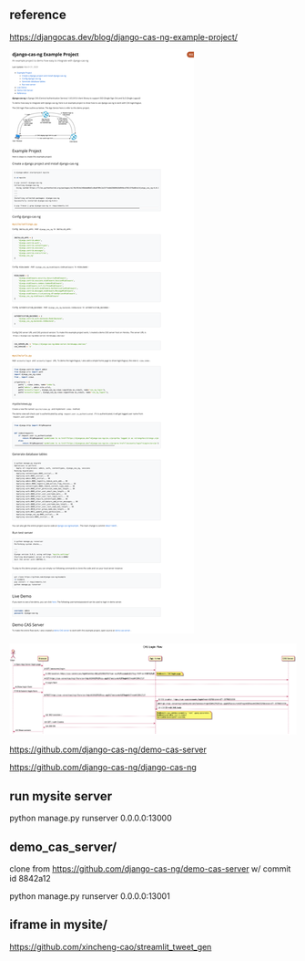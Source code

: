 ## reference
https://djangocas.dev/blog/django-cas-ng-example-project/

![](./django-cas-ng-Example-Project.png)

![](./cas-101-login-flow.png)

https://github.com/django-cas-ng/demo-cas-server

https://github.com/django-cas-ng/django-cas-ng

## run mysite server
python manage.py runserver 0.0.0.0:13000

## demo_cas_server/
clone from https://github.com/django-cas-ng/demo-cas-server w/ commit id 8842a12

python manage.py runserver 0.0.0.0:13001


## iframe in mysite/
https://github.com/xincheng-cao/streamlit_tweet_gen

